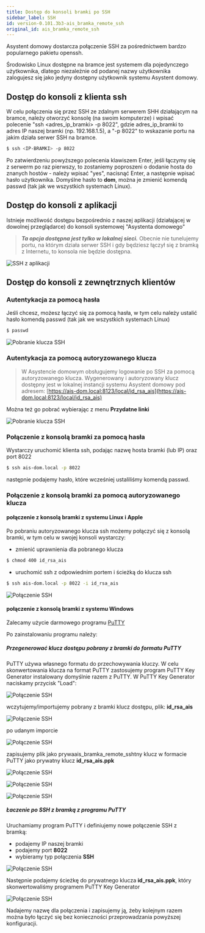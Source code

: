 ```yaml
---
title: Dostęp do konsoli bramki po SSH
sidebar_label: SSH
id: version-0.101.3b3-ais_bramka_remote_ssh
original_id: ais_bramka_remote_ssh
---
```


Asystent domowy dostarcza połączenie SSH za pośrednictwem bardzo popularnego pakietu openssh.

Środowisko Linux dostępne na bramce jest systemem dla pojedynczego użytkownika, dlatego niezależnie od podanej nazwy użytkownika zalogujesz się jako jedyny dostępny użytkownik systemu Asystent domowy.

## Dostęp do konsoli z klienta ssh

W celu połączenia się przez SSH ze zdalnym serwerem SHH działającym na bramce, należy otworzyć konsolę (na swoim komputerze) i wpisać polecenie "ssh <adres_ip_bramki> -p 8022", gdzie adres_ip_bramki to adres IP naszej bramki (np. 192.168.1.5), a "-p 8022" to wskazanie portu na jakim działa serwer SSH na bramce.

```bash
$ ssh <IP-BRAMKI> -p 8022
```

 Po zatwierdzeniu powyższego polecenia klawiszem Enter, jeśli łączymy się z serwerm po raz pierwszy, to zostaniemy poproszeni o dodanie hosta do znanych hostów - należy wpisać "yes", nacisnąć Enter, a następnie wpisać hasło użytkownika. Domyślne hasło to **dom**, można je zmienić komendą passwd (tak jak we wszystkich systemach Linux).


## Dostęp do konsoli z aplikacji

Istnieje możliwość dostępu bezpośrednio z naszej aplikacji (działającej w dowolnej przeglądarce) do konsoli systemowej "Asystenta domowego"

> ***Ta opcja dostępna jest tylko w lokalnej sieci.*** Obecnie nie tunelujemy portu, na którym działa serwer SSH i gdy będziesz łączył się z bramką z Internetu, to konsola nie będzie dostępna.

![SSH z aplikacji](/AIS-docs/img/en/bramka/ssh_from_app.png)


## Dostęp do konsoli z zewnętrznych klientów


### Autentykacja za pomocą hasła

Jeśli chcesz, możesz łączyć się za pomocą hasła, w tym celu należy ustalić hasło komendą passwd (tak jak we wszystkich systemach Linux)

```bash
$ passwd
```

![Pobranie klucza SSH](/AIS-docs/img/en/bramka/ssh_passwd.png)



### Autentykacja za pomocą autoryzowanego klucza

> W Asystencie domowym obsługujemy logowanie po SSH za pomocą autoryzowanego klucza. Wygenerowany i autoryzowany klucz dostępny jest w lokalnej instancji systemu Asystent domowy pod adresem: [https://ais-dom.local:8123/local/id_rsa_ais](https://ais-dom.local:8123/local/id_rsa_ais)

Można też go pobrać wybierając z menu **Przydatne linki**

![Pobranie klucza SSH](/AIS-docs/img/en/bramka/ssh_download_key.png)


### Połączenie z konsolą bramki za pomocą hasła

Wystarczy uruchomić klienta ssh, podając nazwę hosta bramki (lub IP) oraz port 8022

```bash
$ ssh ais-dom.local -p 8022
```

następnie podajemy hasło, które wcześniej ustaliliśmy komendą passwd.


### Połączenie z konsolą bramki za pomocą autoryzowanego klucza

#### połączenie z konsolą bramki z systemu Linux i Apple

Po pobraniu autoryzowanego klucza ssh możemy połączyć się z konsolą bramki, w tym celu w swojej konsoli wystarczy:

- zmienić uprawnienia dla pobranego klucza

```bash
$ chmod 400 id_rsa_ais
```

- uruchomić ssh z odpowiednim portem i ścieżką do klucza ssh

```bash
$ ssh ais-dom.local -p 8022 -i id_rsa_ais
```

![Połączenie SSH](/AIS-docs/img/en/bramka/ssh_console.png)


#### połączenie z konsolą bramki z systemu Windows

Zalecamy użycie darmowego programu [PuTTY](https://www.putty.org/)


Po zainstalowaniu programu należy:

##### Przegenerować klucz dostępu pobrany z bramki do formatu PuTTY

PuTTY używa własnego formatu do przechowywania kluczy. W celu skonwertowania klucza na format PuTTY zastosujemy program PuTTY Key Generator instalowany domyślnie razem z PuTTY.
W  PuTTY Key Generator naciskamy przycisk "Load":

![Połączenie SSH](/AIS-docs/img/en/bramka/ssh_putty_1.png)

wczytujemy/importujemy pobrany z bramki klucz dostępu, plik: **id_rsa_ais**

![Połączenie SSH](/AIS-docs/img/en/bramka/ssh_putty_2.png)

po udanym imporcie

![Połączenie SSH](/AIS-docs/img/en/bramka/ssh_putty_3.png)

zapisujemy plik jako prywaais_bramka_remote_sshtny klucz w formacie PuTTY jako prywatny klucz **id_rsa_ais.ppk**

![Połączenie SSH](/AIS-docs/img/en/bramka/ssh_putty_4.png)

![Połączenie SSH](/AIS-docs/img/en/bramka/ssh_putty_5.png)

![Połączenie SSH](/AIS-docs/img/en/bramka/ssh_putty_6.png)


##### Łaczenie po SSH z bramką z programu PuTTY

Uruchamiamy program PuTTY i definiujemy nowe połączenie SSH z bramką:

- podajemy IP naszej bramki
- podajemy port **8022**
- wybieramy typ połączenia **SSH**

![Połączenie SSH](/AIS-docs/img/en/bramka/ssh_putty_7.png)

Następnie podajemy ścieżkę do prywatnego klucza **id_rsa_ais.ppk**, który skonwertowaliśmy programem PuTTY Key Generator

![Połączenie SSH](/AIS-docs/img/en/bramka/ssh_putty_8.png)

Nadajemy nazwę dla połączenia i zapisujemy ją, żeby kolejnym razem można było łączyć się bez konieczności przeprowadzania powyższej konfiguracji.
